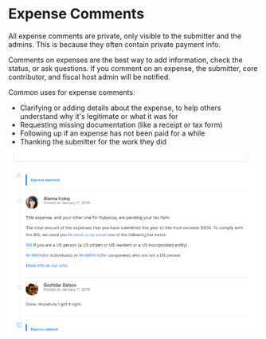 # Expense Comments

All expense comments are private, only visible to the submitter and the admins. This is because they often contain private payment info.

Comments on expenses are the best way to add information, check the status, or ask questions. If you comment on an expense, the submitter, core contributor, and fiscal host admin will be notified.

Common uses for expense comments:

* Clarifying or adding details about the expense, to help others understand why it's legitimate or what it was for
* Requesting missing documentation \(like a receipt or tax form\)
* Following up if an expense has not been paid for a while
* Thanking the submitter for the work they did

![](../.gitbook/assets/image.png)

